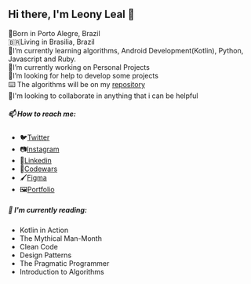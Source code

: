 ## Hi there, I'm Leony Leal 👋

👶️Born in Porto Alegre, Brazil <br>
🇧🇷️Living in Brasilia, Brazil <br>
🌱I’m currently learning algorithms, Android Development(Kotlin), Python, Javascript and Ruby. <br>
🔭I’m currently working on Personal Projects <br>
🤔I’m looking for help to develop some projects <br>
⌨️ The algorithms will be on my [repository](https://github.com/LeonyLeal/algorithms)<br>
👯I'm looking to collaborate in anything that i can be helpful

##### 📫 How to reach me:
   - 🐦️[Twitter](https://twitter.com/Leony_1999)
   - 📷️[Instagram](https://www.instagram.com/leony.1999/)
   - 💼️[Linkedin](https://www.linkedin.com/in/leony-leal99/)
   - 🥋️[Codewars](https://www.codewars.com/users/LeonyLeal)
   - 🖌️[Figma](https://www.figma.com/@leony)<br>
   - 🖼[Portfolio](https://leony.vercel.app)<br>

##### 📕️ I'm currently reading:
  - Kotlin in Action
  - The Mythical Man-Month
  - Clean Code
  - Design Patterns
  - The Pragmatic Programmer 
  - Introduction to Algorithms <br>
